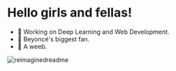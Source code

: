 # Hello girls and fellas!

- 🔭 Working on Deep Learning and Web Development.
- 🐝 Beyoncé's biggest fan.
- 🫣 A weeb.

<img src="https://myreadme.vercel.app/api/embed/qmi03?panels=userstatistics,toprepositories,toplanguages,commitgraph" alt="reimaginedreadme" />

